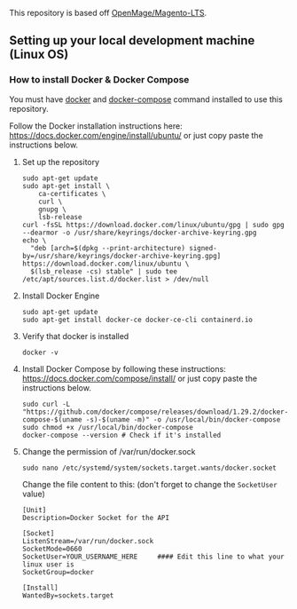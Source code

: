 This repository is based off [OpenMage/Magento-LTS](https://github.com/OpenMage/magento-lts). 

## Setting up your local development machine (Linux OS) 

### How to install Docker & Docker Compose
You must have [docker](https://docker.com/) and [docker-compose](https://docs.docker.com/compose/install/) command installed to use this repository.


Follow the Docker installation instructions here: https://docs.docker.com/engine/install/ubuntu/ or just copy paste the instructions below.
1. Set up the repository
    ```
    sudo apt-get update
    sudo apt-get install \
        ca-certificates \
        curl \
        gnupg \
        lsb-release
    curl -fsSL https://download.docker.com/linux/ubuntu/gpg | sudo gpg --dearmor -o /usr/share/keyrings/docker-archive-keyring.gpg
    echo \
      "deb [arch=$(dpkg --print-architecture) signed-by=/usr/share/keyrings/docker-archive-keyring.gpg] https://download.docker.com/linux/ubuntu \
      $(lsb_release -cs) stable" | sudo tee /etc/apt/sources.list.d/docker.list > /dev/null
    ```
2. Install Docker Engine
    ```
    sudo apt-get update
    sudo apt-get install docker-ce docker-ce-cli containerd.io
    ```

3. Verify that docker is installed
    ```
    docker -v
    ```

4. Install Docker Compose by following these instructions: https://docs.docker.com/compose/install/ or just copy paste the instructions below.
    ```
    sudo curl -L "https://github.com/docker/compose/releases/download/1.29.2/docker-compose-$(uname -s)-$(uname -m)" -o /usr/local/bin/docker-compose
    sudo chmod +x /usr/local/bin/docker-compose
    docker-compose --version # Check if it's installed
    ```

5. Change the permission of /var/run/docker.sock
    ```
    sudo nano /etc/systemd/system/sockets.target.wants/docker.socket
    ```
    Change the file content to this: (don't forget to change the `SocketUser` value)
    ```
    [Unit]
    Description=Docker Socket for the API
    
    [Socket]
    ListenStream=/var/run/docker.sock
    SocketMode=0660
    SocketUser=YOUR_USERNAME_HERE     #### Edit this line to what your linux user is
    SocketGroup=docker
    
    [Install]
    WantedBy=sockets.target
    ```